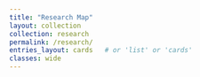 ```yaml
---
title: "Research Map"
layout: collection
collection: research
permalink: /research/
entries_layout: cards   # or 'list' or 'cards'
classes: wide
---
```

